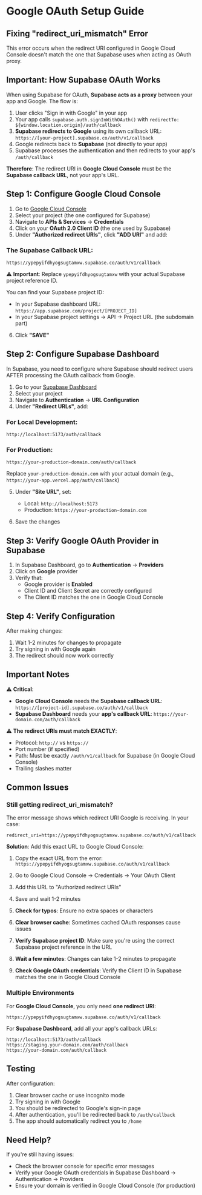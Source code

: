 # Google OAuth Setup Guide

## Fixing "redirect_uri_mismatch" Error

This error occurs when the redirect URI configured in Google Cloud Console doesn't match the one that Supabase uses when acting as OAuth proxy.

## Important: How Supabase OAuth Works

When using Supabase for OAuth, **Supabase acts as a proxy** between your app and Google. The flow is:

1. User clicks "Sign in with Google" in your app
2. Your app calls `supabase.auth.signInWithOAuth()` with `redirectTo: ${window.location.origin}/auth/callback`
3. **Supabase redirects to Google** using its own callback URL: `https://[your-project].supabase.co/auth/v1/callback`
4. Google redirects back to **Supabase** (not directly to your app)
5. Supabase processes the authentication and then redirects to your app's `/auth/callback`

**Therefore**: The redirect URI in **Google Cloud Console** must be the **Supabase callback URL**, not your app's URL.

## Step 1: Configure Google Cloud Console

1. Go to [Google Cloud Console](https://console.cloud.google.com)
2. Select your project (the one configured for Supabase)
3. Navigate to **APIs & Services** → **Credentials**
4. Click on your **OAuth 2.0 Client ID** (the one used by Supabase)
5. Under **"Authorized redirect URIs"**, click **"ADD URI"** and add:

### The Supabase Callback URL:
```
https://ypepyifdhyogsugtamxw.supabase.co/auth/v1/callback
```

⚠️ **Important**: Replace `ypepyifdhyogsugtamxw` with your actual Supabase project reference ID.

You can find your Supabase project ID:
- In your Supabase dashboard URL: `https://app.supabase.com/project/[PROJECT_ID]`
- In your Supabase project settings → API → Project URL (the subdomain part)

6. Click **"SAVE"**

## Step 2: Configure Supabase Dashboard

In Supabase, you need to configure where Supabase should redirect users AFTER processing the OAuth callback from Google.

1. Go to your [Supabase Dashboard](https://app.supabase.com)
2. Select your project
3. Navigate to **Authentication** → **URL Configuration**
4. Under **"Redirect URLs"**, add:

### For Local Development:
```
http://localhost:5173/auth/callback
```

### For Production:
```
https://your-production-domain.com/auth/callback
```

Replace `your-production-domain.com` with your actual domain (e.g., `https://your-app.vercel.app/auth/callback`)

5. Under **"Site URL"**, set:
   - Local: `http://localhost:5173`
   - Production: `https://your-production-domain.com`

6. Save the changes

## Step 3: Verify Google OAuth Provider in Supabase

1. In Supabase Dashboard, go to **Authentication** → **Providers**
2. Click on **Google** provider
3. Verify that:
   - Google provider is **Enabled**
   - Client ID and Client Secret are correctly configured
   - The Client ID matches the one in Google Cloud Console

## Step 4: Verify Configuration

After making changes:

1. Wait 1-2 minutes for changes to propagate
2. Try signing in with Google again
3. The redirect should now work correctly

## Important Notes

⚠️ **Critical**: 
- **Google Cloud Console** needs the **Supabase callback URL**: `https://[project-id].supabase.co/auth/v1/callback`
- **Supabase Dashboard** needs your **app's callback URL**: `https://your-domain.com/auth/callback`

⚠️ **The redirect URIs must match EXACTLY**:
- Protocol: `http://` vs `https://`
- Port number (if specified)
- Path: Must be exactly `/auth/v1/callback` for Supabase (in Google Cloud Console)
- Trailing slashes matter

## Common Issues

### Still getting redirect_uri_mismatch?

The error message shows which redirect URI Google is receiving. In your case:
```
redirect_uri=https://ypepyifdhyogsugtamxw.supabase.co/auth/v1/callback
```

**Solution**: Add this exact URL to Google Cloud Console:
1. Copy the exact URL from the error: `https://ypepyifdhyogsugtamxw.supabase.co/auth/v1/callback`
2. Go to Google Cloud Console → Credentials → Your OAuth Client
3. Add this URL to "Authorized redirect URIs"
4. Save and wait 1-2 minutes

1. **Check for typos**: Ensure no extra spaces or characters
2. **Clear browser cache**: Sometimes cached OAuth responses cause issues
3. **Verify Supabase project ID**: Make sure you're using the correct Supabase project reference in the URL
4. **Wait a few minutes**: Changes can take 1-2 minutes to propagate
5. **Check Google OAuth credentials**: Verify the Client ID in Supabase matches the one in Google Cloud Console

### Multiple Environments

For **Google Cloud Console**, you only need **one redirect URI**:
```
https://ypepyifdhyogsugtamxw.supabase.co/auth/v1/callback
```

For **Supabase Dashboard**, add all your app's callback URLs:
```
http://localhost:5173/auth/callback
https://staging.your-domain.com/auth/callback
https://your-domain.com/auth/callback
```

## Testing

After configuration:

1. Clear browser cache or use incognito mode
2. Try signing in with Google
3. You should be redirected to Google's sign-in page
4. After authentication, you'll be redirected back to `/auth/callback`
5. The app should automatically redirect you to `/home`

## Need Help?

If you're still having issues:
- Check the browser console for specific error messages
- Verify your Google OAuth credentials in Supabase Dashboard → Authentication → Providers
- Ensure your domain is verified in Google Cloud Console (for production)

